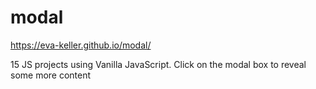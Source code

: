 # modal

https://eva-keller.github.io/modal/

15 JS projects using Vanilla JavaScript.
Click on the modal box to reveal some more content
